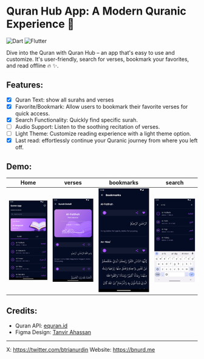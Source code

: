 # Quran Hub App: A Modern Quranic Experience 📖

![Dart](https://img.shields.io/badge/dart-%230175C2.svg?style=for-the-badge&logo=dart&logoColor=white) ![Flutter](https://img.shields.io/badge/Flutter-%2302569B.svg?style=for-the-badge&logo=Flutter&logoColor=white)

Dive into the Quran with Quran Hub – an app that's easy to use and customize. It's user-friendly, search for verses, bookmark your favorites, and read offline 🔥 ✨.

## Features:
- [x] Quran Text: show all surahs and verses
- [x] Favorite/Bookmark: Allow users to bookmark their favorite verses for quick access.
- [x] Search Functionality: Quickly find specific surah.
- [ ] Audio Support: Listen to the soothing recitation of verses.
- [ ] Light Theme: Customize reading experience with a light theme option.
- [x] Last read: effortlessly continue your Quranic journey from where you left off.

## Demo:
| Home | verses | bookmarks | search |
| ---- | ------ | --------- | ------ |
| ![home](https://raw.githubusercontent.com/btrianurdin/quran-app-flutter/main/assets/images/feature-1.png) | ![verses](https://raw.githubusercontent.com/btrianurdin/quran-app-flutter/main/assets/images/feature-2.png) | ![bookmarks](https://raw.githubusercontent.com/btrianurdin/quran-app-flutter/main/assets/images/feature-3.png) | ![search](https://raw.githubusercontent.com/btrianurdin/quran-app-flutter/main/assets/images/feature-4.png) |

## Credits: 
- Quran API: [equran.id](https://equran.id/apidev/v2)
- Figma Design: [Tanvir Ahassan](https://www.figma.com/community/file/966921639679380402)
---
X: https://twitter.com/btrianurdin
Website: https://bnurd.me
